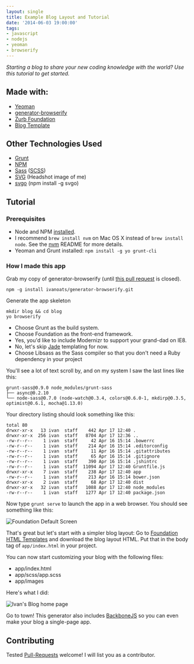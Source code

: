 ```yaml
---
layout: single
title: Example Blog Layout and Tutorial
date: '2014-06-03 19:00:00'
tags:
- javascript
- nodejs
- yeoman
- browserify
---
```


*Starting a blog to share your new coding knowledge with the world? Use this tutorial to get started.*

## Made with:

* [Yeoman](http://yeoman.io/)
 * [generator-browserify](https://github.com/ivanoats/generator-browserify)
* [Zurb Foundation](https://github.com/zurb/foundation)
 * [Blog Template](http://foundation.zurb.com/templates.html)

## Other Technologies Used

* [Grunt](http://gruntjs.com/)
* [NPM](https://www.npmjs.org/)
* [Sass](http://sass-lang.com/) ([SCSS](http://sass-lang.com/guide))
* [SVG](https://developer.mozilla.org/en-US/docs/Web/SVG) (Headshot image of me)
* [svgo](https://github.com/svg/svgo) (npm install -g svgo)

## Tutorial

### Prerequisites

* Node and NPM [installed](https://github.com/joyent/node/wiki/Installing-Node.js-via-package-manager).
 * I recommend `brew install nvm` on Mac OS X instead of `brew install node`. See the [nvm](https://github.com/creationix/nvm) README for more details.
* Yeoman and Grunt installed: `npm install -g yo grunt-cli`

### How I made this app

Grab my copy of generator-browserify (until [this pull request](https://github.com/vincentmac/generator-browserify/pull/2) is closed).

    npm -g install ivanoats/generator-browserify.git

Generate the app skeleton

    mkdir blog && cd blog
    yo browserify

* Choose Grunt as the build system.
* Choose Foundation as the front-end framework.
* Yes, you'd like to include Modernizr to support your grand-dad on IE8.
* No, let's skip [Jade](http://jade-lang.com/) templating for now.
* Choose Libsass as the Sass compiler so that you don't need a Ruby dependency in your project

You'll see a lot of text scroll by, and on my system I saw the last lines like this:

    grunt-sass@0.9.0 node_modules/grunt-sass
    ├── async@0.2.10
    └── node-sass@0.7.0 (node-watch@0.3.4, colors@0.6.0-1, mkdirp@0.3.5, optimist@0.6.1, mocha@1.13.0)

Your directory listing should look something like this:

    total 80
    drwxr-xr-x   13 ivan  staff    442 Apr 17 12:40 .
    drwxr-xr-x  256 ivan  staff   8704 Apr 17 12:36 ..
    -rw-r--r--    1 ivan  staff     42 Apr 16 15:14 .bowerrc
    -rw-r--r--    1 ivan  staff    214 Apr 16 15:14 .editorconfig
    -rw-r--r--    1 ivan  staff     11 Apr 16 15:14 .gitattributes
    -rw-r--r--    1 ivan  staff     65 Apr 16 15:14 .gitignore
    -rw-r--r--    1 ivan  staff    390 Apr 16 15:14 .jshintrc
    -rw-r--r--    1 ivan  staff  11094 Apr 17 12:40 Gruntfile.js
    drwxr-xr-x    7 ivan  staff    238 Apr 17 12:40 app
    -rw-r--r--    1 ivan  staff    213 Apr 16 15:14 bower.json
    drwxr-xr-x    2 ivan  staff     68 Apr 17 12:40 dist
    drwxr-xr-x   32 ivan  staff   1088 Apr 17 12:40 node_modules
    -rw-r--r--    1 ivan  staff   1277 Apr 17 12:40 package.json

Now type `grunt serve` to launch the app in a web browser. You should see something like this:

![Foundation Default Screen](https://dgosxlrnzhofi.cloudfront.net/custom_page_images/184/page_images/foundation_default.jpg?1400781058)

That's great but let's start with a simpler blog layout: Go to [Foundation HTML Templates](http://foundation.zurb.com/templates.html) and download the blog layout HTML. Put that in the body tag of `app/index.html` in your project.

You can now start customizing your blog with the following files:

* app/index.html
* app/scss/app.scss
* app/images

Here's what I did:

![Ivan's Blog home page](https://dgosxlrnzhofi.cloudfront.net/custom_page_images/185/page_images/ivan_blog.jpg?1400781187)

Go to town! This generator also includes [BackboneJS](http://backbonejs.org/) so you can even make your blog a single-page app.

## Contributing

Tested [Pull-Requests](https://github.com/ivanoats/JS-Blog-Yo-Browserify-Foundation) welcome! I will list you as a contributor.